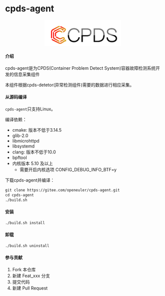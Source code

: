 # cpds-agent

<div align=center>
<img src="docs/images/cpds-icon.png" width="250px"/>
</div>

#### 介绍
cpds-agent是为CPDS(Container Problem Detect System)容器故障检测系统开发的信息采集组件

本组件根据cpds-detetor(异常检测组件)需要的数据进行相应采集。

#### 从源码编译
`cpds-agent`只支持Linux。

编译依赖：
* cmake: 版本不低于3.14.5
* glib-2.0
* libmicrohttpd
* libsystemd
* clang: 版本不低于10.0
* bpftool
* 内核版本 5.10 及以上
   * 需要开启内核选项 CONFIG_DEBUG_INFO_BTF=y

下载cpds-agent并编译：
```
git clone https://gitee.com/openeuler/cpds-agent.git
cd cpds-agent
./build.sh
```

#### 安装
```
./build.sh install
```

#### 卸载
```
./build.sh uninstall
```

#### 参与贡献
1.  Fork 本仓库
2.  新建 Feat_xxx 分支
3.  提交代码
4.  新建 Pull Request

